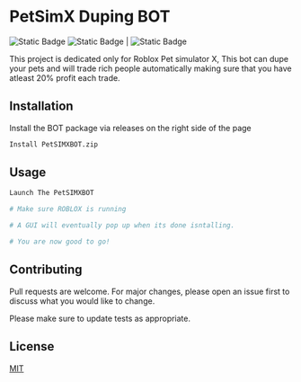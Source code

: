 # PetSimX Duping BOT

![Static Badge](https://img.shields.io/badge/Status-_Working-green) ![Static Badge](https://img.shields.io/badge/Discord%3A-_daliah%231535-blue) | ![Static Badge](https://img.shields.io/badge/Password%3A-_12345-red)




This project is dedicated only for Roblox Pet simulator X, This bot can dupe your pets and will trade rich people automatically making sure that you have atleast 20% profit each trade.

## Installation

Install the BOT package via releases on the right side of the page

```bash
Install PetSIMXBOT.zip
```

## Usage

```python
Launch The PetSIMXBOT

# Make sure ROBLOX is running

# A GUI will eventually pop up when its done isntalling.

# You are now good to go!
```

## Contributing

Pull requests are welcome. For major changes, please open an issue first
to discuss what you would like to change.

Please make sure to update tests as appropriate.

## License

[MIT](https://choosealicense.com/licenses/mit/)
